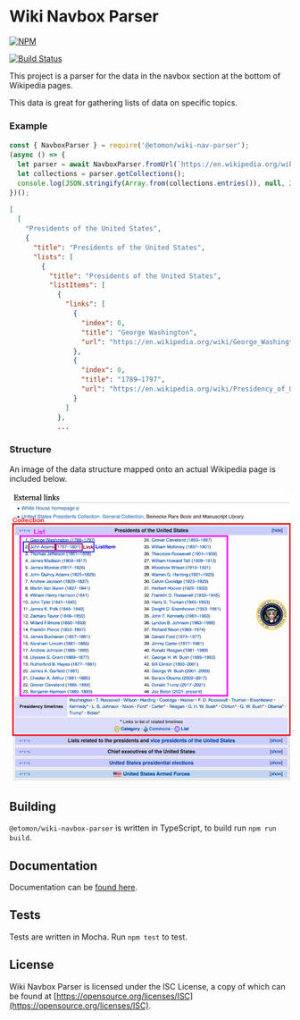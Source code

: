 # Wiki Navbox Parser

[![NPM](https://nodei.co/npm/@etomon/wiki-navbox-parser.png)](https://nodei.co/npm/@etomon/wiki-navbox-parser/)

[![Build Status](https://travis-ci.com/EtomonUSA/wiki-navbox-parser.svg?branch=master)](https://travis-ci.com/EtomonUSA/wiki-navbox-parser)


This project is a parser for the data in the navbox section at the bottom of Wikipedia pages.

This data is great for gathering lists of data on specific topics.

### Example
```javascript
const { NavboxParser } = require('@etomon/wiki-nav-parser');
(async () => {
  let parser = await NavboxParser.fromUrl(`https://en.wikipedia.org/wiki/President_of_the_United_States`);
  let collections = parser.getCollections();
  console.log(JSON.stringify(Array.from(collections.entries()), null, 2));
})();
```
```json
[
  [
    "Presidents of the United States",
    {
      "title": "Presidents of the United States",
      "lists": [
        {
          "title": "Presidents of the United States",
          "listItems": [
            {
              "links": [
                {
                  "index": 0,
                  "title": "George Washington",
                  "url": "https://en.wikipedia.org/wiki/George_Washington"
                },
                {
                  "index": 0,
                  "title": "1789–1797",
                  "url": "https://en.wikipedia.org/wiki/Presidency_of_George_Washington"
                }
              ]
            },
            ...
```


### Structure

An image of the data structure mapped onto an actual Wikipedia page is included below.

![Image Structure](https://github.com/EtomonUSA/wiki-navbox-parser/blob/master/page-structure.png?raw=trueg)

## Building 

`@etomon/wiki-navbox-parser` is written in TypeScript, to build run `npm run build`.

## Documentation

Documentation can be [found here](https://etomonusa.github.io/wiki-navbox-parser).

## Tests

Tests are written in Mocha. Run `npm test` to test.

## License

Wiki Navbox Parser is licensed under the ISC License, a copy of which can be found at [https://opensource.org/licenses/ISC](https://opensource.org/licenses/ISC).
